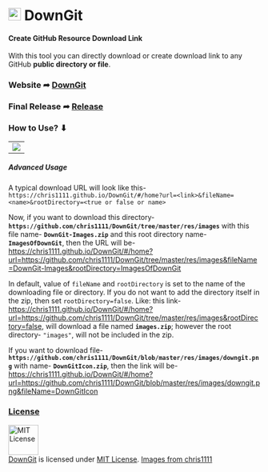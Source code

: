 <h1> <img src="https://github.com/chris1111/DownGit/raw/master/res/images/downgit.png" width="25" height=auto /> DownGit </h1>

#### Create GitHub Resource Download Link

With this tool you can directly download or create download link to any GitHub **public directory or file**.

### Website ➦ [DownGit](https://chris1111.github.io/DownGit/#/home)

### Final Release ➦ [Release](https://github.com/chris1111/DownGit/releases/tag/V1)

### How to Use? ⬇︎

<table><tr><td> <img src="https://github.com/chris1111/DownGit/raw/master/res/images/Readme.gif" /> </td></tr></table>

##### Advanced Usage

A typical download URL will look like this- `https://chris1111.github.io/DownGit/#/home?url=<link>&fileName=<name>&rootDirectory=<true or false or name>`

Now, if you want to download this directory- **`https://github.com/chris1111/DownGit/tree/master/res/images`** with this file name- **`DownGit-Images.zip`** and this root directory name- **`ImagesOfDownGit`**, then the URL will be- https://chris1111.github.io/DownGit/#/home?url=https://github.com/chris1111/DownGit/tree/master/res/images&fileName=DownGit-Images&rootDirectory=ImagesOfDownGit

In default, value of `fileName` and `rootDirectory` is set to the name of the downloading file or directory. If you do not want to add the directory itself in the zip, then set `rootDirectory=false`. Like: this link- https://chris1111.github.io/DownGit/#/home?url=https://github.com/chris1111/DownGit/tree/master/res/images&rootDirectory=false, will download a file named **`images.zip`**; however the root directory- `"images"`, will not be included in the zip.

If you want to download file- **`https://github.com/chris1111/DownGit/blob/master/res/images/downgit.png`** with name- **`DownGitIcon.zip`**, then the link will be- https://chris1111.github.io/DownGit/#/home?url=https://github.com/chris1111/DownGit/blob/master/res/images/downgit.png&fileName=DownGitIcon

### [License](https://github.com/chris1111/DownGit/blob/master/LICENSE)
<a rel="license" href="https://opensource.org/licenses/MIT"><img alt="MIT License" src="https://github.com/chris1111/DownGit/raw/master/res/images/MIT.png" width="60em" height=auto/></a><br/><a href="https://github.com/chris1111/DownGit">DownGit</a> is licensed under <a rel="license" href="https://opensource.org/licenses/MIT">MIT License</a>. [Images from chris1111](https://github.com/chris1111/DownGit/blob/master/res/images/LICENSE)
